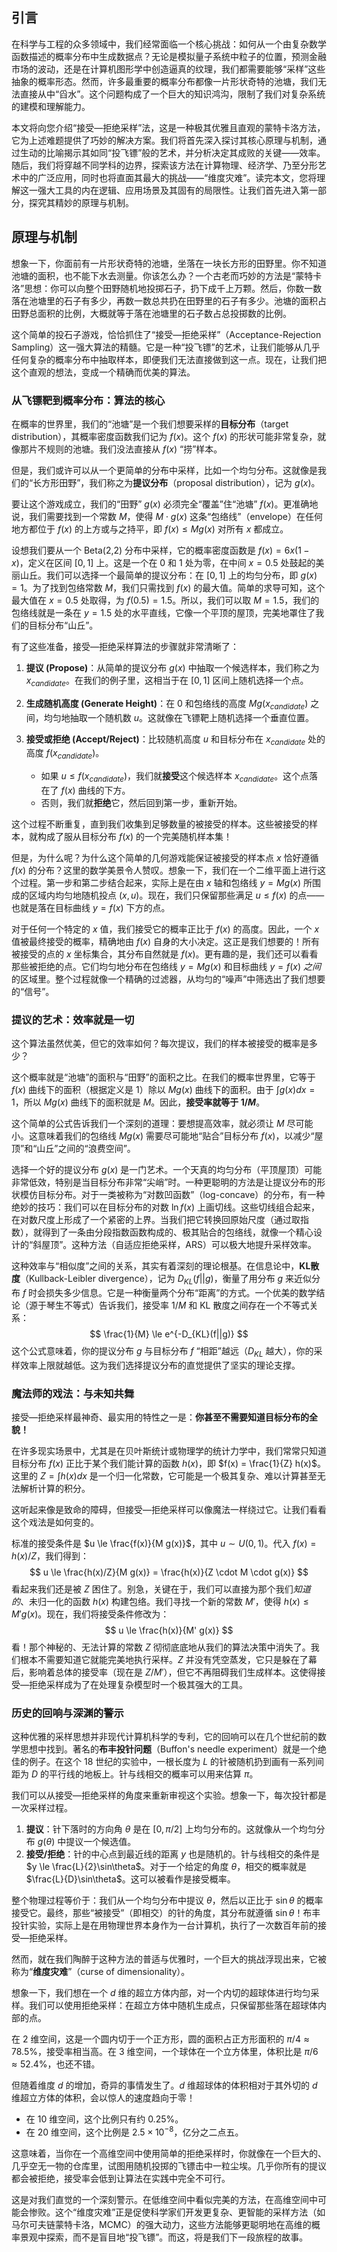 ## 引言
在科学与工程的众多领域中，我们经常面临一个核心挑战：如何从一个由复杂数学函数描述的概率分布中生成数据点？无论是模拟量子系统中粒子的位置，预测金融市场的波动，还是在计算机图形学中创造逼真的纹理，我们都需要能够“采样”这些抽象的概率形态。然而，许多最重要的概率分布都像一片形状奇特的池塘，我们无法直接从中“舀水”。这个问题构成了一个巨大的知识鸿沟，限制了我们对复杂系统的建模和理解能力。

本文将向您介绍“接受—拒绝采样”法，这是一种极其优雅且直观的蒙特卡洛方法，它为上述难题提供了巧妙的解决方案。我们将首先深入探讨其核心原理与机制，通过生动的比喻揭示其如同“投飞镖”般的艺术，并分析决定其成败的关键——效率。随后，我们将穿越不同学科的边界，探索该方法在计算物理、经济学、乃至分形艺术中的广泛应用，同时也将直面其最大的挑战——“维度灾难”。读完本文，您将理解这一强大工具的内在逻辑、应用场景及其固有的局限性。让我们首先进入第一部分，探究其精妙的原理与机制。

## 原理与机制

想象一下，你面前有一片形状奇特的池塘，坐落在一块长方形的田野里。你不知道池塘的面积，也不能下水去测量。你该怎么办？一个古老而巧妙的方法是“蒙特卡洛”思想：你可以向整个田野随机地投掷石子，扔下成千上万颗。然后，你数一数落在池塘里的石子有多少，再数一数总共扔在田野里的石子有多少。池塘的面积占田野总面积的比例，大概就等于落在池塘里的石子数占总投掷数的比例。

这个简单的投石子游戏，恰恰抓住了“接受—拒绝采样”（Acceptance-Rejection Sampling）这一强大算法的精髓。它是一种“投飞镖”的艺术，让我们能够从几乎任何复杂的概率分布中抽取样本，即便我们无法直接做到这一点。现在，让我们把这个直观的想法，变成一个精确而优美的算法。

### 从飞镖靶到概率分布：算法的核心

在概率的世界里，我们的“池塘”是一个我们想要采样的**目标分布**（target distribution），其概率密度函数我们记为 $f(x)$。这个 $f(x)$ 的形状可能非常复杂，就像那片不规则的池塘。我们没法直接从 $f(x)$ “捞”样本。

但是，我们或许可以从一个更简单的分布中采样，比如一个均匀分布。这就像是我们的“长方形田野”，我们称之为**提议分布**（proposal distribution），记为 $g(x)$。

要让这个游戏成立，我们的“田野” $g(x)$ 必须完全“覆盖”住“池塘” $f(x)$。更准确地说，我们需要找到一个常数 $M$，使得 $M \cdot g(x)$ 这条“包络线”（envelope）在任何地方都位于 $f(x)$ 的上方或与之持平，即 $f(x) \le M g(x)$ 对所有 $x$ 都成立。

设想我们要从一个 Beta(2,2) 分布中采样，它的概率密度函数是 $f(x) = 6x(1-x)$，定义在区间 $[0, 1]$ 上。这是一个在 0 和 1 处为零，在中间 $x=0.5$ 处鼓起的美丽山丘。我们可以选择一个最简单的提议分布：在 $[0, 1]$ 上的均匀分布，即 $g(x)=1$。为了找到包络常数 $M$，我们只需找到 $f(x)$ 的最大值。简单的求导可知，这个最大值在 $x=0.5$ 处取得，为 $f(0.5)=1.5$。所以，我们可以取 $M=1.5$，我们的包络线就是一条在 $y=1.5$ 处的水平直线，它像一个平顶的屋顶，完美地罩住了我们的目标分布“山丘”。

有了这些准备，接受—拒绝采样算法的步骤就非常清晰了：

1.  **提议 (Propose)**：从简单的提议分布 $g(x)$ 中抽取一个候选样本，我们称之为 $x_{candidate}$。在我们的例子里，这相当于在 $[0, 1]$ 区间上随机选择一个点。

2.  **生成随机高度 (Generate Height)**：在 $0$ 和包络线的高度 $M g(x_{candidate})$ 之间，均匀地抽取一个随机数 $u$。这就像在飞镖靶上随机选择一个垂直位置。

3.  **接受或拒绝 (Accept/Reject)**：比较随机高度 $u$ 和目标分布在 $x_{candidate}$ 处的高度 $f(x_{candidate})$。
    *   如果 $u \le f(x_{candidate})$，我们就**接受**这个候选样本 $x_{candidate}$。这个点落在了 $f(x)$ 曲线的下方。
    *   否则，我们就**拒绝**它，然后回到第一步，重新开始。

这个过程不断重复，直到我们收集到足够数量的被接受的样本。这些被接受的样本，就构成了服从目标分布 $f(x)$ 的一个完美随机样本集！

但是，为什么呢？为什么这个简单的几何游戏能保证被接受的样本点 $x$ 恰好遵循 $f(x)$ 的分布？这里的数学美景令人赞叹。想象一下，我们在一个二维平面上进行这个过程。第一步和第二步结合起来，实际上是在由 $x$ 轴和包络线 $y = M g(x)$ 所围成的区域内均匀地随机投点 $(x, u)$。现在，我们只保留那些满足 $u \le f(x)$ 的点——也就是落在目标曲线 $y = f(x)$ 下方的点。

对于任何一个特定的 $x$ 值，我们接受它的概率正比于 $f(x)$ 的高度。因此，一个 $x$ 值被最终接受的概率，精确地由 $f(x)$ 自身的大小决定。这正是我们想要的！所有被接受的点的 $x$ 坐标集合，其分布自然就是 $f(x)$。更有趣的是，我们还可以看看那些被拒绝的点。它们均匀地分布在包络线 $y=M g(x)$ 和目标曲线 $y=f(x)$ *之间*的区域里。整个过程就像一个精确的过滤器，从均匀的“噪声”中筛选出了我们想要的“信号”。

### 提议的艺术：效率就是一切

这个算法虽然优美，但它的效率如何？每次提议，我们的样本被接受的概率是多少？

这个概率就是“池塘”的面积与“田野”的面积之比。在我们的概率世界里，它等于 $f(x)$ 曲线下的面积（根据定义是 1）除以 $M g(x)$ 曲线下的面积。由于 $\int g(x) dx = 1$，所以 $M g(x)$ 曲线下的面积就是 $M$。因此，**接受率就等于 $1/M$**。

这个简单的公式告诉我们一个深刻的道理：要想提高效率，就必须让 $M$ 尽可能小。这意味着我们的包络线 $M g(x)$ 需要尽可能地“贴合”目标分布 $f(x)$，以减少“屋顶”和“山丘”之间的“浪费空间”。

选择一个好的提议分布 $g(x)$ 是一门艺术。一个天真的均匀分布（平顶屋顶）可能非常低效，特别是当目标分布非常“尖峭”时。一种更聪明的方法是让提议分布的形状模仿目标分布。对于一类被称为“对数凹函数”（log-concave）的分布，有一种绝妙的技巧：我们可以在目标分布的对数 $\ln f(x)$ 上画切线。这些切线组合起来，在对数尺度上形成了一个紧密的上界。当我们把它转换回原始尺度（通过取指数），就得到了一条由分段指数函数构成的、极其贴合的包络线，就像一个精心设计的“斜屋顶”。这种方法（自适应拒绝采样，ARS）可以极大地提升采样效率。

这种效率与“相似度”之间的关系，其实有着深刻的理论根基。在信息论中，**KL散度**（Kullback-Leibler divergence），记为 $D_{KL}(f||g)$，衡量了用分布 $g$ 来近似分布 $f$ 时会损失多少信息。它是一种衡量两个分布“距离”的方式。一个优美的数学结论（源于琴生不等式）告诉我们，接受率 $1/M$ 和 KL 散度之间存在一个不等式关系：
$$ \frac{1}{M} \le e^{-D_{KL}(f||g)} $$
这个公式意味着，你的提议分布 $g$ 与目标分布 $f$ “相距”越远（$D_{KL}$ 越大），你的采样效率上限就越低。这为我们选择提议分布的直觉提供了坚实的理论支撑。

### 魔法师的戏法：与未知共舞

接受—拒绝采样最神奇、最实用的特性之一是：**你甚至不需要知道目标分布的全貌！**

在许多现实场景中，尤其是在贝叶斯统计或物理学的统计力学中，我们常常只知道目标分布 $f(x)$ 正比于某个我们能计算的函数 $h(x)$，即 $f(x) = \frac{1}{Z} h(x)$。这里的 $Z = \int h(x) dx$ 是一个归一化常数，它可能是一个极其复杂、难以计算甚至无法解析计算的积分。

这听起来像是致命的障碍，但接受—拒绝采样可以像魔法一样绕过它。让我们看看这个戏法是如何变的。

标准的接受条件是 $u \le \frac{f(x)}{M g(x)}$，其中 $u \sim U(0,1)$。代入 $f(x) = h(x)/Z$，我们得到：
$$ u \le \frac{h(x)/Z}{M g(x)} = \frac{h(x)}{Z \cdot M \cdot g(x)} $$
看起来我们还是被 $Z$ 困住了。别急，关键在于，我们可以直接为那个我们*知道的*、未归一化的函数 $h(x)$ 构建包络。我们寻找一个新的常数 $M'$，使得 $h(x) \le M' g(x)$。现在，我们将接受条件修改为：
$$ u \le \frac{h(x)}{M' g(x)} $$
看！那个神秘的、无法计算的常数 $Z$ 彻彻底底地从我们的算法决策中消失了。我们根本不需要知道它就能完美地执行采样。$Z$ 并没有凭空蒸发，它只是躲在了幕后，影响着总体的接受率（现在是 $Z/M'$），但它不再阻碍我们生成样本。这使得接受—拒绝采样成为了在处理复杂模型时一个极其强大的工具。

### 历史的回响与深渊的警示

这种优雅的采样思想并非现代计算机科学的专利，它的回响可以在几个世纪前的数学思想中找到。著名的**布丰投针问题**（Buffon's needle experiment）就是一个绝佳的例子。在这个 18 世纪的实验中，一根长度为 $L$ 的针被随机扔到画有一系列间距为 $D$ 的平行线的地板上。针与线相交的概率可以用来估算 $\pi$。

我们可以从接受—拒绝采样的角度来重新审视这个实验。想象一下，每次投针都是一次采样过程。
1.  **提议**：针下落时的方向角 $\theta$ 是在 $[0, \pi/2]$ 上均匀分布的。这就像从一个均匀分布 $g(\theta)$ 中提议一个候选值。
2.  **接受/拒绝**：针的中心点到最近线的距离 $y$ 也是随机的。针与线相交的条件是 $y \le \frac{L}{2}\sin\theta$。对于一个给定的角度 $\theta$，相交的概率就是 $\frac{L}{D}\sin\theta$。这可以被看作是接受概率。

整个物理过程等价于：我们从一个均匀分布中提议 $\theta$，然后以正比于 $\sin\theta$ 的概率接受它。最终，那些“被接受”（即相交）的针的角度，其分布就遵循 $\sin\theta$！布丰投针实验，实际上是在用物理世界本身作为一台计算机，执行了一次数百年前的接受—拒绝采样。

然而，就在我们陶醉于这种方法的普适与优雅时，一个巨大的挑战浮现出来，它被称为“**维度灾难**”（curse of dimensionality）。

想象一下，我们想在一个 $d$ 维的超立方体内部，对一个内切的超球体进行均匀采样。我们可以使用拒绝采样：在超立方体中随机生成点，只保留那些落在超球体内部的点。

在 2 维空间，这是一个圆内切于一个正方形，圆的面积占正方形面积的 $\pi/4 \approx 78.5\%$，接受率相当高。在 3 维空间，一个球体在一个立方体里，体积比是 $\pi/6 \approx 52.4\%$，也还不错。

但随着维度 $d$ 的增加，奇异的事情发生了。$d$ 维超球体的体积相对于其外切的 $d$ 维超立方体的体积，会以惊人的速度趋向于零！
*   在 10 维空间，这个比例只有约 $0.25\%$。
*   在 20 维空间，这个比例是 $2.5 \times 10^{-8}$，亿分之二点五。

这意味着，当你在一个高维空间中使用简单的拒绝采样时，你就像在一个巨大的、几乎空无一物的仓库里，试图用随机投掷的飞镖击中一粒尘埃。几乎你所有的提议都会被拒绝，接受率会低到让算法在实践中完全不可行。

这是对我们直觉的一个深刻警示。在低维空间中看似完美的方法，在高维空间中可能会惨败。这个“维度灾难”正是促使科学家们开发更复杂、更智能的采样方法（如马尔可夫链蒙特卡洛，MCMC）的强大动力，这些方法能够更聪明地在高维的概率景观中探索，而不是盲目地“投飞镖”。而这，将是我们下一段旅程的故事。